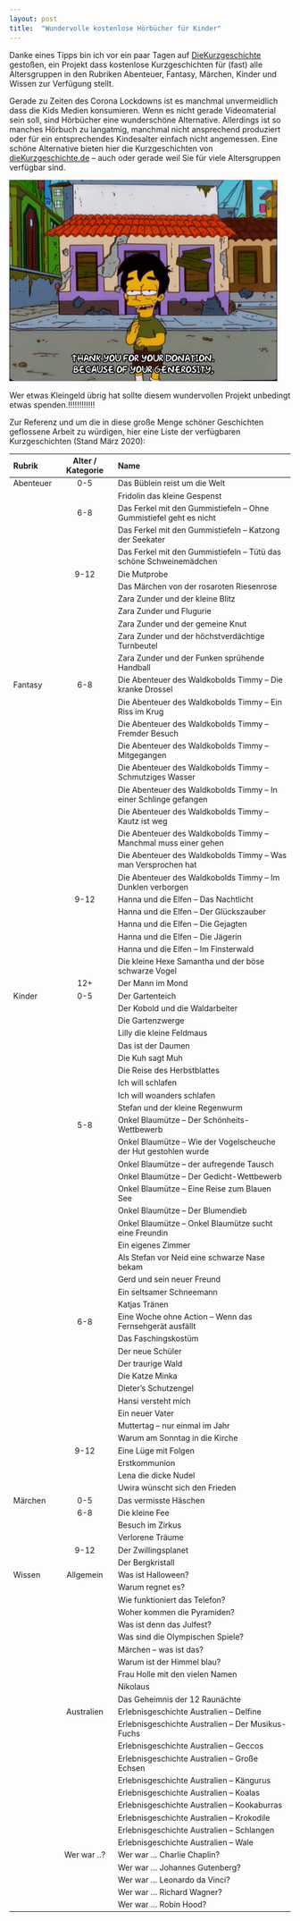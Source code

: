```yaml
---
layout: post
title:  "Wundervolle kostenlose Hörbücher für Kinder"
---
```


Danke eines Tipps bin ich vor ein paar Tagen auf [DieKurzgeschichte](https://diekurzgeschichte.de/) gestoßen, ein Projekt dass kostenlose Kurzgeschichten für (fast) alle Altersgruppen in den Rubriken Abenteuer, Fantasy, Märchen, Kinder und Wissen zur Verfügung stellt.

Gerade zu Zeiten des Corona Lockdowns ist es manchmal unvermeidlich dass die Kids Medien konsumieren. Wenn es nicht gerade Videomaterial sein soll, sind Hörbücher eine wunderschöne Alternative. Allerdings ist so manches Hörbuch zu langatmig, manchmal nicht ansprechend produziert oder für ein entsprechendes Kindesalter einfach nicht angemessen. Eine schöne Alternative bieten hier die Kurzgeschichten von [dieKurzgeschichte.de](https://diekurzgeschichte.de/) – auch oder gerade weil Sie für viele Altersgruppen verfügbar sind.

![](/assets/images/donation.gif)

Wer etwas Kleingeld übrig hat sollte diesem wundervollen Projekt unbedingt etwas spenden.!!!!!!!!!!!!

Zur Referenz und um die in diese große Menge schöner Geschichten geflossene Arbeit zu würdigen, hier eine Liste der verfügbaren Kurzgeschichten (Stand März 2020):

|Rubrik|Alter / Kategorie|Name|
|:--|:-:|:--|
|Abenteuer|0-5|Das Büblein reist um die Welt|
|||Fridolin das kleine Gespenst|
||6-8|Das Ferkel mit den Gummistiefeln – Ohne Gummistiefel geht es nicht|
|||Das Ferkel mit den Gummistiefeln – Katzong der Seekater|
|||Das Ferkel mit den Gummistiefeln – Tütü das schöne Schweinemädchen|
||9-12|Die Mutprobe|
|||Das Märchen von der rosaroten Riesenrose|
|||Zara Zunder und der kleine Blitz|
|||Zara Zunder und Flugurie|
|||Zara Zunder und der gemeine Knut|
|||Zara Zunder und der höchstverdächtige Turnbeutel|
|||Zara Zunder und der Funken sprühende Handball|
|Fantasy|6-8|Die Abenteuer des Waldkobolds Timmy – Die kranke Drossel|
|||Die Abenteuer des Waldkobolds Timmy – Ein Riss im Krug|
|||Die Abenteuer des Waldkobolds Timmy – Fremder Besuch|
|||Die Abenteuer des Waldkobolds Timmy – Mitgegangen|
|||Die Abenteuer des Waldkobolds Timmy – Schmutziges Wasser|
|||Die Abenteuer des Waldkobolds Timmy – In einer Schlinge gefangen|
|||Die Abenteuer des Waldkobolds Timmy – Kautz ist weg|
|||Die Abenteuer des Waldkobolds Timmy – Manchmal muss einer gehen|
|||Die Abenteuer des Waldkobolds Timmy – Was man Versprochen hat|
|||Die Abenteuer des Waldkobolds Timmy – Im Dunklen verborgen|
||9-12|Hanna und die Elfen – Das Nachtlicht|
|||Hanna und die Elfen – Der Glückszauber|
|||Hanna und die Elfen – Die Gejagten|
|||Hanna und die Elfen – Die Jägerin|
|||Hanna und die Elfen – Im Finsterwald|
|||Die kleine Hexe Samantha und der böse schwarze Vogel|
||12+|Der Mann im Mond|
|Kinder|0-5|Der Gartenteich|
|||Der Kobold und die Waldarbeiter|
|||Die Gartenzwerge|
|||Lilly die kleine Feldmaus|
|||Das ist der Daumen|
|||Die Kuh sagt Muh|
|||Die Reise des Herbstblattes|
|||Ich will schlafen|
|||Ich will woanders schlafen|
|||Stefan und der kleine Regenwurm|
||5-8|Onkel Blaumütze – Der Schönheits-Wettbewerb|
|||Onkel Blaumütze – Wie der Vogelscheuche der Hut gestohlen wurde|
|||Onkel Blaumütze – der aufregende Tausch|
|||Onkel Blaumütze – Der Gedicht-Wettbewerb|
|||Onkel Blaumütze – Eine Reise zum Blauen See|
|||Onkel Blaumütze – Der Blumendieb|
|||Onkel Blaumütze – Onkel Blaumütze sucht eine Freundin|
|||Ein eigenes Zimmer|
|||Als Stefan vor Neid eine schwarze Nase bekam|
|||Gerd und sein neuer Freund|
|||Ein seltsamer Schneemann|
|||Katjas Tränen|
||6-8|Eine Woche ohne Action – Wenn das Fernsehgerät ausfällt|
|||Das Faschingskostüm|
|||Der neue Schüler|
|||Der traurige Wald|
|||Die Katze Minka|
|||Dieter’s Schutzengel|
|||Hansi versteht mich|
|||Ein neuer Vater|
|||Muttertag – nur einmal im Jahr|
|||Warum am Sonntag in die Kirche|
||9-12|Eine Lüge mit Folgen|
|||Erstkommunion|
|||Lena die dicke Nudel|
|||Uwira wünscht sich den Frieden|
|Märchen|0-5|Das vermisste Häschen|
||6-8|Die kleine Fee|
|||Besuch im Zirkus|
|||Verlorene Träume|
||9-12|Der Zwillingsplanet|
|||Der Bergkristall|
|Wissen|Allgemein|Was ist Halloween?|
|||Warum regnet es?|
|||Wie funktioniert das Telefon?|
|||Woher kommen die Pyramiden?|
|||Was ist denn das Julfest?|
|||Was sind die Olympischen Spiele?|
|||Märchen – was ist das?|
|||Warum ist der Himmel blau?|
|||Frau Holle mit den vielen Namen|
|||Nikolaus|
|||Das Geheimnis der 12 Raunächte|
||Australien|Erlebnisgeschichte Australien – Delfine|
|||Erlebnisgeschichte Australien – Der Musikus-Fuchs|
|||Erlebnisgeschichte Australien – Geccos|
|||Erlebnisgeschichte Australien – Große Echsen|
|||Erlebnisgeschichte Australien – Kängurus|
|||Erlebnisgeschichte Australien – Koalas|
|||Erlebnisgeschichte Australien – Kookaburras|
|||Erlebnisgeschichte Australien – Krokodile|
|||Erlebnisgeschichte Australien – Schlangen|
|||Erlebnisgeschichte Australien – Wale|
||Wer war ..?|Wer war … Charlie Chaplin?|
|||Wer war … Johannes Gutenberg?|
|||Wer war … Leonardo da Vinci?|
|||Wer war … Richard Wagner?|
|||Wer war … Robin Hood?|